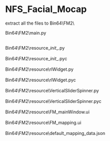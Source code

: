 # NFS_Facial_Mocap

extract all the files to Bin64\FM2\

Bin64\FM2\main.py


<br> Bin64\FM2\resource\__init__.py </br>
<br> Bin64\FM2\resource\__init__.pyc </br>
<br> Bin64\FM2\resource\rlWidget.py </br>
<br> Bin64\FM2\resource\rlWidget.pyc </br>
<br> Bin64\FM2\resource\VerticalSliderSpinner.py </br>
<br> Bin64\FM2\resource\VerticalSliderSpinner.pyc </br>
<br> Bin64\FM2\resource\FM_mainWindow.ui </br>
<br> Bin64\FM2\resource\FM_mapping.ui </br>
<br> Bin64\FM2\resource\default_mapping_data.json </br>
          
